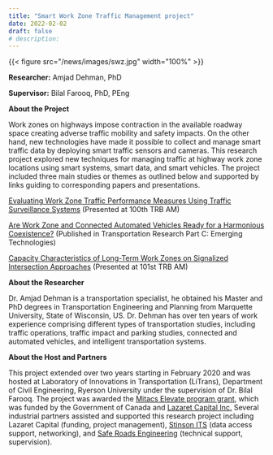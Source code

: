 ```yaml
---
title: "Smart Work Zone Traffic Management project"
date: 2022-02-02
draft: false
# description:
---
```

{{< figure src="/news/images/swz.jpg" width="100%" >}}


<!--more-->
**Researcher:** Amjad Dehman, PhD

**Supervisor:** Bilal Farooq, PhD, PEng

**About the Project**

Work zones on highways impose contraction in the available roadway space creating adverse traffic mobility and safety impacts. On the other hand, new technologies have made it possible to collect and manage smart traffic data by deploying smart traffic sensors and cameras. This research project explored new techniques for managing traffic at highway work zone locations using smart systems, smart data, and smart vehicles. The project included three main studies or themes as outlined below and supported by links guiding to corresponding papers and presentations.

[Evaluating Work Zone Traffic Performance Measures Using Traffic Surveillance Systems](/content/projects/smart-mobility/TrafficPerformance_WorkZones.pdf) (Presented at 100th TRB AM)

[Are Work Zone and Connected Automated Vehicles Ready for a Harmonious Coexistence?](https://www.sciencedirect.com/science/article/abs/pii/S0968090X21004162) (Published in Transportation Research Part C: Emerging Technologies)

[Capacity Characteristics of Long-Term Work Zones on Signalized Intersection Approaches](/content/projects/smart-mobility/CapacityCharacteristics_WZ.pdf) (Presented at 101st TRB AM)

**About the Researcher**

Dr. Amjad Dehman is a transportation specialist, he obtained his Master and PhD degrees in Transportation Engineering and Planning from Marquette University, State of Wisconsin, US. Dr. Dehman has over ten years of work experience comprising different types of transportation studies, including traffic operations, traffic impact and parking studies, connected and automated vehicles, and intelligent transportation systems. 

**About the Host and Partners**

This project extended over two years starting in February 2020 and was hosted at Laboratory of Innovations in Transportation (LiTrans), Department of Civil Engineering, Ryerson University under the supervision of Dr. Bilal Farooq. The project was awarded the [Mitacs Elevate program grant](https://www.mitacs.ca/en/programs/elevate), which was funded by the Government of Canada and [Lazaret Capital Inc.](http://www.lazaretcapital.ca/) Several industrial partners assisted and supported this research project including Lazaret Capital (funding, project management), [Stinson ITS](https://stinsonits.ca/) (data access support, networking), and [Safe Roads Engineering](https://www.saferoadseng.com/) (technical support, supervision). 
